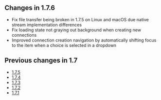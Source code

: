 ## Changes in 1.7.6

- Fix file transfer being broken in 1.7.5 on Linux and macOS due native stream implementation differences
- Fix loading state not graying out background when creating new connections
- Improved connection creation navigation by automatically shifting focus to the item when a choice is selected in a dropdown

## Previous changes in 1.7

- [1.7.5](https://github.com/xpipe-io/xpipe/releases/tag/1.7.5)
- [1.7.4](https://github.com/xpipe-io/xpipe/releases/tag/1.7.4)
- [1.7.3](https://github.com/xpipe-io/xpipe/releases/tag/1.7.3)
- [1.7.2](https://github.com/xpipe-io/xpipe/releases/tag/1.7.2)
- [1.7.1](https://github.com/xpipe-io/xpipe/releases/tag/1.7.1)
